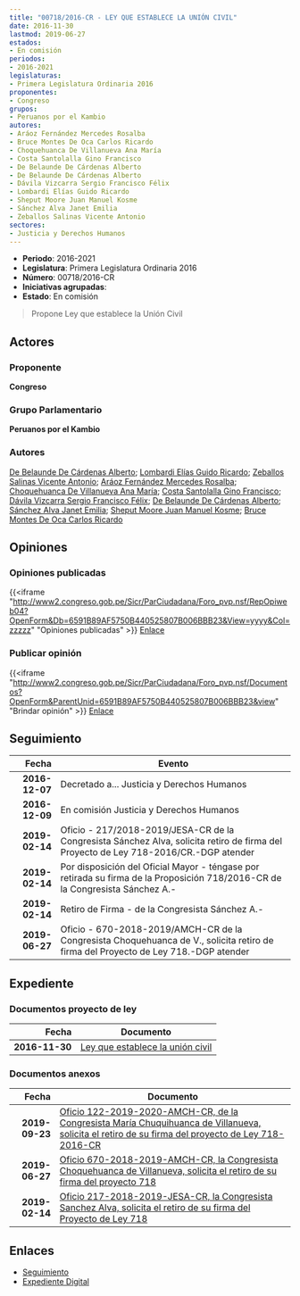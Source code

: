 ```yaml
---
title: "00718/2016-CR - LEY QUE ESTABLECE LA UNIÓN CIVIL"
date: 2016-11-30
lastmod: 2019-06-27
estados:
- En comisión
periodos:
- 2016-2021
legislaturas:
- Primera Legislatura Ordinaria 2016
proponentes:
- Congreso
grupos:
- Peruanos por el Kambio
autores:
- Aráoz Fernández Mercedes Rosalba
- Bruce Montes De Oca Carlos Ricardo
- Choquehuanca De Villanueva Ana María
- Costa Santolalla Gino Francisco
- De Belaunde De Cárdenas Alberto
- De Belaunde De Cárdenas Alberto
- Dávila Vizcarra Sergio Francisco Félix
- Lombardi Elías Guido Ricardo
- Sheput Moore Juan Manuel Kosme
- Sánchez Alva Janet Emilia
- Zeballos Salinas Vicente Antonio
sectores:
- Justicia y Derechos Humanos
---
```

- **Periodo**: 2016-2021
- **Legislatura**: Primera Legislatura Ordinaria 2016
- **Número**: 00718/2016-CR
- **Iniciativas agrupadas**: 
- **Estado**: En comisión

> Propone Ley que establece la Unión Civil


## Actores

### Proponente

**Congreso**

### Grupo Parlamentario

**Peruanos por el Kambio**

### Autores

[De Belaunde De Cárdenas Alberto](mailto:mailto:adebelaunde@congreso.gob.pe); [Lombardi Elías Guido Ricardo](mailto:mailto:glombardi@congreso.gob.pe); [Zeballos Salinas Vicente Antonio](mailto:mailto:vzeballos@congreso.gob.pe); [Aráoz Fernández Mercedes Rosalba](mailto:mailto:maraoz@congreso.gob.pe); [Choquehuanca De Villanueva Ana María](mailto:mailto:achoquehuanca@congreso.gob.pe); [Costa Santolalla Gino Francisco](mailto:mailto:gcosta@congreso.gob.pe); [Dávila Vizcarra Sergio Francisco Félix](mailto:mailto:sdavila@congreso.gob.pe); [De Belaunde De Cárdenas Alberto](mailto:mailto:adebelaunde@congreso.gob.pe); [Sánchez Alva Janet Emilia](mailto:mailto:jsancheza@congreso.gob.pe); [Sheput Moore Juan Manuel Kosme](mailto:mailto:jsheput@congreso.gob.pe); [Bruce Montes De Oca Carlos Ricardo](mailto:mailto:cbruce@congreso.gob.pe)

## Opiniones

### Opiniones publicadas

{{<iframe "http://www2.congreso.gob.pe/Sicr/ParCiudadana/Foro_pvp.nsf/RepOpiweb04?OpenForm&Db=6591B89AF5750B440525807B006BBB23&View=yyyy&Col=zzzzz" "Opiniones publicadas" >}}
[Enlace](http://www2.congreso.gob.pe/Sicr/ParCiudadana/Foro_pvp.nsf/RepOpiweb04?OpenForm&Db=6591B89AF5750B440525807B006BBB23&View=yyyy&Col=zzzzz)

### Publicar opinión

{{<iframe "http://www2.congreso.gob.pe/Sicr/ParCiudadana/Foro_pvp.nsf/Documentos?OpenForm&ParentUnid=6591B89AF5750B440525807B006BBB23&view" "Brindar opinión" >}}
[Enlace](http://www2.congreso.gob.pe/Sicr/ParCiudadana/Foro_pvp.nsf/Documentos?OpenForm&ParentUnid=6591B89AF5750B440525807B006BBB23&view)


## Seguimiento

| Fecha | Evento |
|------:|--------|
| **2016-12-07** | Decretado a... Justicia y Derechos Humanos |
| **2016-12-09** | En comisión Justicia y Derechos Humanos |
| **2019-02-14** | Oficio - 217/2018-2019/JESA-CR de la Congresista Sánchez Alva, solicita retiro de firma del Proyecto de Ley 718-2016/CR.-DGP atender |
| **2019-02-14** | Por disposición del Oficial Mayor - téngase por retirada su firma de la Proposición 718/2016-CR de la Congresista Sánchez A.- |
| **2019-02-14** | Retiro de Firma - de la Congresista Sánchez A.- |
| **2019-06-27** | Oficio - 670-2018-2019/AMCH-CR de la Congresista Choquehuanca de V., solicita retiro de firma del Proyecto de Ley 718.-DGP atender |

## Expediente

### Documentos proyecto de ley

| Fecha | Documento |
|------:|-----------|
| **2016-11-30** | [Ley que establece la unión civil](http://www.leyes.congreso.gob.pe/Documentos/2016_2021/Proyectos_de_Ley_y_de_Resoluciones_Legislativas/PL0071820161130..pdf) |

### Documentos anexos

| Fecha | Documento |
|------:|-----------|
| **2019-09-23** | [Oficio 122-2019-2020-AMCH-CR, de la Congresista María Chuquihuanca de Villanueva, solicita el retiro de su firma del proyecto de Ley 718-2016-CR](http://www.leyes.congreso.gob.pe/Documentos/2016_2021/Retiro_de_Firmas/Proyectos/OFICIO-122-2019-2020-AMCH-CR.pdf) |
| **2019-06-27** | [Oficio 670-2018-2019-AMCH-CR, la Congresista Choquehuanca de Villanueva, solicita el retiro de su firma del proyecto 718](http://www.leyes.congreso.gob.pe/Documentos/2016_2021/Retiro_de_Firmas/Proyectos/OFICIO-670-2018-2019-AMCH-CR.pdf) |
| **2019-02-14** | [Oficio 217-2018-2019-JESA-CR, la Congresista Sanchez Alva, solicita el retiro de su firma del Proyecto de Ley 718](http://www.leyes.congreso.gob.pe/Documentos/2016_2021/Retiro_de_Firmas/Proyectos/OFICIO-217-2018-2019-JESA-CR.pdf) |

## Enlaces

- [Seguimiento](http://www2.congreso.gob.pe/Sicr/TraDocEstProc/CLProLey2016.nsf/f7fff46988ca05b1052578e100829cc7/2a98d0b89c3ab3fb0525807b0062637a?OpenDocument)
- [Expediente Digital](http://www2.congreso.gob.pe/Sicr/TraDocEstProc/Expvirt_2011.nsf/visbusqptramdoc1621/00718?opendocument)

